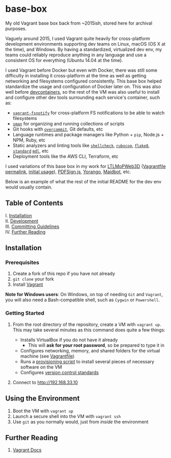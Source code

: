 # base-box

My old Vagrant base box back from ~2015ish, stored here for archival purposes.

Vaguely around 2015, I used Vagrant quite heavily for cross-platform development environments supporting dev teams on Linux, macOS (OS X at the time), and Windows.
By having a standardized, virtualized dev env, my teams could reliably reproduce anything in any language and use a consistent OS for everything (Ubuntu 14.04 at the time).

I used Vagrant before Docker but even with Docker, there was still some difficulty in installing it cross-platform at the time as well as getting networking and filesystems configured consistently.
This base box helped standardize the usage and configuration of Docker later on.
This was also well before [devcontainers](https://github.com/devcontainers/spec), so the rest of the VM was also useful to install and configure other dev tools surrounding each service's container, such as:

- [`vagrant-fsnotify`](https://github.com/adrienkohlbecker/vagrant-fsnotify) for cross-platform FS notifications to be able to watch filesystems
- [`sman`](https://github.com/tokozedg/sman) for organizing and running collections of scripts
- Git hooks with [`overcommit`](https://github.com/sds/overcommit), Git defaults, etc
- Language runtimes and package managers like Python + `pip`, Node.js + NPM, Ruby, etc
- Static analyzers and linting tools like [`shellcheck`](https://github.com/koalaman/shellcheck), [`rubocop`](https://github.com/rubocop/rubocop), [`flake8`](https://github.com/PyCQA/flake8), [`standard`](https://github.com/standard/standard) [`mdl`](https://github.com/markdownlint/markdownlint), etc
- Deployment tools like the AWS CLI, Terraform, etc

I used variations of this base box in my work for [LTLMoPWeb3D](https://github.com/VerifiableRobotics/LTLMoPWeb3D) ([Vagrantfile permalink](https://github.com/VerifiableRobotics/LTLMoPWeb3D/blob/c6479b51cb147f58ec2e30aeae4aa56aba18d5a6/Vagrantfile), [initial usage](https://github.com/VerifiableRobotics/LTLMoPWeb3D/commit/3ee4645aa0d0c2778253bf73ba633db8caac3f09)), [PDFSign.js](https://github.com/agilgur5/PDFSign.js), [Yorango](https://github.com/Yorango), [Maidbot](https://maidbot.com), etc.

Below is an example of what the rest of the initial README for the dev env would usually contain.

## Table of Contents

I. [Installation](#installation) <br />
II. [Development](services/) <br />
III. [Committing Guidelines](committing/) <br />
IV. [Further Reading](#further-reading)

## Installation

### Prerequisites

1. Create a fork of this repo if you have not already
1. `git clone` your fork
1. Install [Vagrant](https://www.vagrantup.com/downloads.html)

<!--- example below:

1. Set a few environment variables to allow for automated decryption and Git repo configuration:
   - `DECRYPT_PASSWORD` to the password given to decrypt files (ask if you do not yet know it)
   - `GITLAB_EMAIL` to the email associated with your GitLab account
   - `GITLAB_USERNAME` to the username associated with your GitLab account

-->

**Note for Windows users**: On Windows, on top of needing `Git` and `Vagrant`, you will also need a Bash-compatible shell, such as `Cygwin` or `Powershell`.

### Getting Started

1. From the root directory of the repository, create a VM with `vagrant up`.
   This may take several minutes as this command does quite a few things:
   - Installs VirtualBox if you do not have it already
     - This will **ask for your root password**, so be prepared to type it in
   - Configures networking, memory, and shared folders for the virtual machine (see [Vagrantfile](Vagrantfile))
   - Runs a [provisioning script](provision.sh) to install several pieces of necessary software on the VM
   - Configures [version control standards](committing/)

   <!-- example below:

   - [Runs all services](services/run_services.sh), building them if they have not yet been created
   - [Decrypts secrets](init/decrypt_files.sh)

   -->

1. Connect to <http://192.168.33.10>

## Using the Environment

1. Boot the VM with `vagrant up`
1. Launch a secure shell into the VM with `vagrant ssh`
1. Use `git` as you normally would, just from _inside_ the environment

<!--- example below:

1. Provision a running VM with `vagrant provision`
  - You will only need to do this if any environment-related files (the ones listed above) change as the result of a commit

-->

## Further Reading

1. [Vagrant Docs](https://docs.vagrantup.com/)
